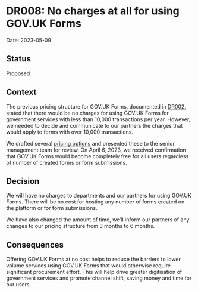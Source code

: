 # DR008: No charges at all for using GOV.UK Forms 

Date: 2023-05-09

## Status

Proposed

## Context

The previous pricing structure for GOV.UK Forms, documented in [DR002](https://github.com/alphagov/forms/blob/main/decision-record/DR002-no-charges-for-lower-volume-services.md), stated that there would be no charges for using GOV.UK Forms for government services with less than 10,000 transactions per year. However, we needed to decide and communicate to our partners the charges that would apply to forms with over 10,000 transactions. 

We drafted several [pricing options](https://docs.google.com/document/d/1ahgeukfJgqO5UG6e6HFeWnrD_06C2iAS9pVoj8eHc5c/edit#heading=h.6342cuxdkdzu) and presented these to the senior management team for review. On April 6, 2023, we received confirmation that GOV.UK Forms would become completely free for all users regardless of number of created forms or form submissions.

## Decision

We will have no charges to departments and our partners for using GOV.UK Forms. There will be no cost for hosting any number of forms created on the platform or for form submissions. 

We have also changed the amount of time, we’ll inform our partners of any changes to our pricing structure from 3 months to 6 months.


## Consequences

Offering GOV.UK Forms at no cost helps to reduce the barriers to lower volume services using GOV.UK Forms that would otherwise require significant procurement effort. This will help drive greater digitisation of government services and promote channel shift, saving money and time for our users.

